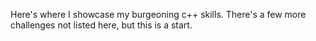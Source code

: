 Here's where I showcase my burgeoning c++ skills.
There's a few more challenges not listed here, but this is a start.
